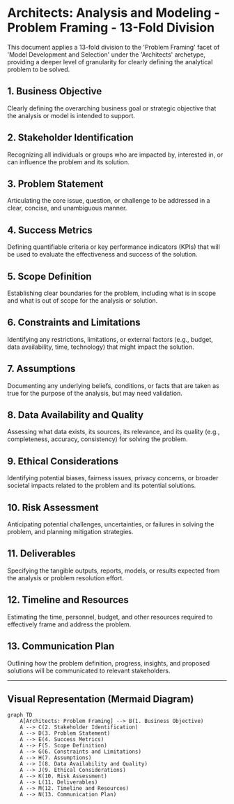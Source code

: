 # Architects: Analysis and Modeling - Problem Framing - 13-Fold Division

This document applies a 13-fold division to the 'Problem Framing' facet of 'Model Development and Selection' under the 'Architects' archetype, providing a deeper level of granularity for clearly defining the analytical problem to be solved.

## 1. Business Objective

Clearly defining the overarching business goal or strategic objective that the analysis or model is intended to support.

## 2. Stakeholder Identification

Recognizing all individuals or groups who are impacted by, interested in, or can influence the problem and its solution.

## 3. Problem Statement

Articulating the core issue, question, or challenge to be addressed in a clear, concise, and unambiguous manner.

## 4. Success Metrics

Defining quantifiable criteria or key performance indicators (KPIs) that will be used to evaluate the effectiveness and success of the solution.

## 5. Scope Definition

Establishing clear boundaries for the problem, including what is in scope and what is out of scope for the analysis or solution.

## 6. Constraints and Limitations

Identifying any restrictions, limitations, or external factors (e.g., budget, data availability, time, technology) that might impact the solution.

## 7. Assumptions

Documenting any underlying beliefs, conditions, or facts that are taken as true for the purpose of the analysis, but may need validation.

## 8. Data Availability and Quality

Assessing what data exists, its sources, its relevance, and its quality (e.g., completeness, accuracy, consistency) for solving the problem.

## 9. Ethical Considerations

Identifying potential biases, fairness issues, privacy concerns, or broader societal impacts related to the problem and its potential solutions.

## 10. Risk Assessment

Anticipating potential challenges, uncertainties, or failures in solving the problem, and planning mitigation strategies.

## 11. Deliverables

Specifying the tangible outputs, reports, models, or results expected from the analysis or problem resolution effort.

## 12. Timeline and Resources

Estimating the time, personnel, budget, and other resources required to effectively frame and address the problem.

## 13. Communication Plan

Outlining how the problem definition, progress, insights, and proposed solutions will be communicated to relevant stakeholders.

---

## Visual Representation (Mermaid Diagram)

```mermaid
graph TD
    A[Architects: Problem Framing] --> B(1. Business Objective)
    A --> C(2. Stakeholder Identification)
    A --> D(3. Problem Statement)
    A --> E(4. Success Metrics)
    A --> F(5. Scope Definition)
    A --> G(6. Constraints and Limitations)
    A --> H(7. Assumptions)
    A --> I(8. Data Availability and Quality)
    A --> J(9. Ethical Considerations)
    A --> K(10. Risk Assessment)
    A --> L(11. Deliverables)
    A --> M(12. Timeline and Resources)
    A --> N(13. Communication Plan)
```
